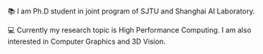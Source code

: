 📚 I am Ph.D student in joint program of SJTU and Shanghai AI Laboratory.

💻 Currently my research topic is High Performance Computing. I am also interested in Computer Graphics and 3D Vision. 

